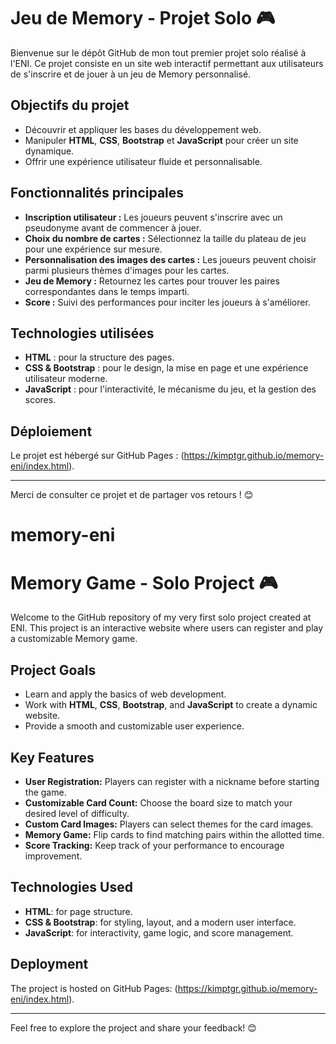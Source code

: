 # Jeu de Memory - Projet Solo 🎮

Bienvenue sur le dépôt GitHub de mon tout premier projet solo réalisé à l'ENI. Ce projet consiste en un site web interactif permettant aux utilisateurs de s'inscrire et de jouer à un jeu de Memory personnalisé.

## Objectifs du projet
- Découvrir et appliquer les bases du développement web.
- Manipuler **HTML**, **CSS**, **Bootstrap** et **JavaScript** pour créer un site dynamique.
- Offrir une expérience utilisateur fluide et personnalisable.

## Fonctionnalités principales
- **Inscription utilisateur :** Les joueurs peuvent s'inscrire avec un pseudonyme avant de commencer à jouer.
- **Choix du nombre de cartes :** Sélectionnez la taille du plateau de jeu pour une expérience sur mesure.
- **Personnalisation des images des cartes :** Les joueurs peuvent choisir parmi plusieurs thèmes d'images pour les cartes.
- **Jeu de Memory :** Retournez les cartes pour trouver les paires correspondantes dans le temps imparti.
- **Score :** Suivi des performances pour inciter les joueurs à s'améliorer.

## Technologies utilisées
- **HTML** : pour la structure des pages.
- **CSS & Bootstrap** : pour le design, la mise en page et une expérience utilisateur moderne.
- **JavaScript** : pour l'interactivité, le mécanisme du jeu, et la gestion des scores.

## Déploiement
Le projet est hébergé sur GitHub Pages : (https://kimptgr.github.io/memory-eni/index.html).

---

Merci de consulter ce projet et de partager vos retours ! 😊
# memory-eni

# Memory Game - Solo Project 🎮

Welcome to the GitHub repository of my very first solo project created at ENI. This project is an interactive website where users can register and play a customizable Memory game.

## Project Goals
- Learn and apply the basics of web development.
- Work with **HTML**, **CSS**, **Bootstrap**, and **JavaScript** to create a dynamic website.
- Provide a smooth and customizable user experience.

## Key Features
- **User Registration:** Players can register with a nickname before starting the game.
- **Customizable Card Count:** Choose the board size to match your desired level of difficulty.
- **Custom Card Images:** Players can select themes for the card images.
- **Memory Game:** Flip cards to find matching pairs within the allotted time.
- **Score Tracking:** Keep track of your performance to encourage improvement.

## Technologies Used
- **HTML**: for page structure.
- **CSS & Bootstrap**: for styling, layout, and a modern user interface.
- **JavaScript**: for interactivity, game logic, and score management.

## Deployment
The project is hosted on GitHub Pages: (https://kimptgr.github.io/memory-eni/index.html).

---

Feel free to explore the project and share your feedback! 😊
